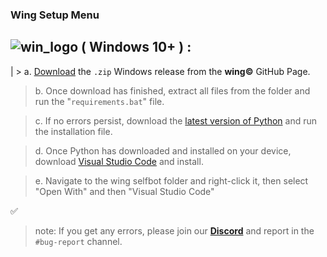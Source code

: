 ### Wing Setup Menu
![win_logo](https://lh3.googleusercontent.com/YP2wjGdN2bx5oSzG5cDNb1Y7TuredXn2Za2ni_niRvxO02neDmubb9iRePX5bxKbp2lCJZdpbAdMHs-cENhxmcScSuiSBWvpvea9py-37kyhWnaRhq95kmruWS-OUqJPn2UoDmtKhCTCUfymWksfvrRH_exHT5j4nXsj_cQRKu_luQCc7a3Cqj81YLKV4ozmuPa7eRp2i19j3wD2_w6t1O-_oog7P4siHH2PScVKoiN_4oOK5v7nsVCAFrxqvNQumMNVE82GR7WL40o7NcO4cacy_OOXdf_BDHPq72-EyoBtomXXAtFZSyNe-gxzqiJkQJzokFwb2eizp8SnpeHZHyETGXO4r3KfUFIr3ti9q3Qaz5rcAXwo_2TpbbfNzhF5K5gSvHENLROWwVDAHS0EPqxhkl2ZKFpAtukU_DvcXMXhnSB0iNeQy3u0x4fritdk_R2S7gP8wZwtAEKHhYF2eb5BTiUtMb1_bA5JSvzmzPBFYLB7bM_KyEllLW_KOKXz_ZQ2mlqV5Ses8HloCRKNX_QGEM9RcfvMiVV4J5xkqW-jhEfLETPMUNZOWmQhz56mFJ-O9KFgBs5edinMrMYPpBH9T4r-YIypwPPAtilZNJ6_WEWV2kurgnzmsimfcIgoEFkah6L7z-gIGcnls5ilDb5195ikvN4ijqQIbkTHInAUjrPbalIuq-XekwQkiYGBDdEikeabgMOWFtZBIMdPyQp4TDfHf-qporKu9qqV3vu_UBs4hEmLVP0d--xSjPo6swCcfeI0yx0O94zIFzC0ape4h6yvFxUPHDT4g5Nc3rHyv27MPJGgZ3q4F04b81Z9_y3Zf3YXmvUIm42Vqis6roVin2y4qCXS7dBm5N08WSK_LGidBITJ9pO22RZ6pt5QpzkwO4pn_P6RYTSfdJPlixdBc9U8_i_lfQTh_h7sEI70xaM=s96-no?authuser=0)
( Windows 10+ ) :
--------------------------------------------------------------------------------------------------------------------------------------------------

|   > a. [Download](https://github.com/cartischopppa/wingselfbot/releases/tag/v1.02.3) the `.zip` Windows release from the **wing©** GitHub Page.

> b. Once download has finished, extract all files from the folder and run the "`requirements.bat`" file.

> c. If no errors persist, download the [latest version of Python](https://www.python.org/downloads/) and run the installation file.

> d. Once Python has downloaded and installed on your device, download [Visual Studio Code](https://code.visualstudio.com/) and install.

> e. Navigate to the wing selfbot folder and right-click it, then select "Open With" and then "Visual Studio Code"

 :white_check_mark:

> note: If you get any errors, please join our **[Discord](discord.gg/)** and report in the `#bug-report` channel.
